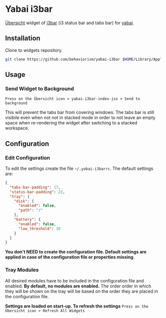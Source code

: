 # Yabai i3bar

[Übersicht](https://github.com/felixhageloh/uebersicht) widget of [i3bar](https://i3wm.org/i3bar/manpage.html) (i3 status bar and tabs bar) for [yabai](https://github.com/koekeishiya/yabai).

## Installation

Clone to widgets repository.

```bash
git clone https://github.com/behaviorism/yabai-i3bar $HOME/Library/Application\ Support/Übersicht/widgets/yabai-i3bar
```

## Usage

### Send Widget to Background

`Press on the Übersicht icon > yabai-i3bar-index-jsx > Send to background`

This will prevent the tabs bar from covering windows. The tabs bar is still visibile even when not not in stacked mode in order to not leave an empty space when re-rendering the widget after switching to a stacked workspace.

## Configuration

### Edit Configuration

To edit the settings create the file `~/.yabai-i3barrc`. The default settings are:

```json
{
  "tabs-bar-padding": 17,
  "status-bar-padding": 23,
  "tray": {
    "disk": {
      "enabled": false,
      "path": "/"
    },
    "battery": {
      "enabled": false,
      "low_threshold": 10
    }
  }
}
```

**You don't NEED to create the configuration file. Default settings are applied in case of the configuration file or properties missing**.

### Tray Modules

All desired modules have to be included in the configuration file and enabled. **By default, no modules are enabled.** The order order in which they will be shown on the tray will be based on the order they are placed in the configuration file.

**Settings are loaded on start-up. To refresh the settings** `Press on the Übersicht icon > Refresh All Widgets`
